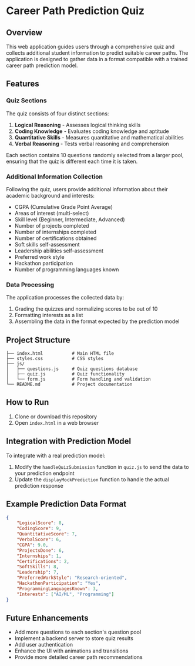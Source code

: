 # Career Path Prediction Quiz

## Overview
This web application guides users through a comprehensive quiz and collects additional student information to predict suitable career paths. The application is designed to gather data in a format compatible with a trained career path prediction model.

## Features

### Quiz Sections
The quiz consists of four distinct sections:
1. **Logical Reasoning** - Assesses logical thinking skills
2. **Coding Knowledge** - Evaluates coding knowledge and aptitude
3. **Quantitative Skills** - Measures quantitative and mathematical abilities
4. **Verbal Reasoning** - Tests verbal reasoning and comprehension

Each section contains 10 questions randomly selected from a larger pool, ensuring that the quiz is different each time it is taken.

### Additional Information Collection
Following the quiz, users provide additional information about their academic background and interests:
- CGPA (Cumulative Grade Point Average)
- Areas of interest (multi-select)
- Skill level (Beginner, Intermediate, Advanced)
- Number of projects completed
- Number of internships completed
- Number of certifications obtained
- Soft skills self-assessment
- Leadership abilities self-assessment
- Preferred work style
- Hackathon participation
- Number of programming languages known

### Data Processing
The application processes the collected data by:
1. Grading the quizzes and normalizing scores to be out of 10
2. Formatting interests as a list
3. Assembling the data in the format expected by the prediction model

## Project Structure
```
├── index.html           # Main HTML file
├── styles.css           # CSS styles
├── js/
│   ├── questions.js     # Quiz questions database
│   ├── quiz.js          # Quiz functionality
│   └── form.js          # Form handling and validation
└── README.md            # Project documentation
```

## How to Run
1. Clone or download this repository
2. Open `index.html` in a web browser

## Integration with Prediction Model
To integrate with a real prediction model:
1. Modify the `handleQuizSubmission` function in `quiz.js` to send the data to your prediction endpoint
2. Update the `displayMockPrediction` function to handle the actual prediction response

## Example Prediction Data Format
```json
{
    "LogicalScore": 8,
    "CodingScore": 9,
    "QuantitativeScore": 7,
    "VerbalScore": 6,
    "CGPA": 9.0,
    "ProjectsDone": 6,
    "Internships": 1,
    "Certifications": 2,
    "SoftSkills": 8,
    "Leadership": 7,
    "PreferredWorkStyle": "Research-oriented",
    "HackathonParticipation": "Yes",
    "ProgrammingLanguagesKnown": 3,
    "Interests": ["AI/ML", "Programming"]
}
```

## Future Enhancements
- Add more questions to each section's question pool
- Implement a backend server to store quiz results
- Add user authentication
- Enhance the UI with animations and transitions
- Provide more detailed career path recommendations